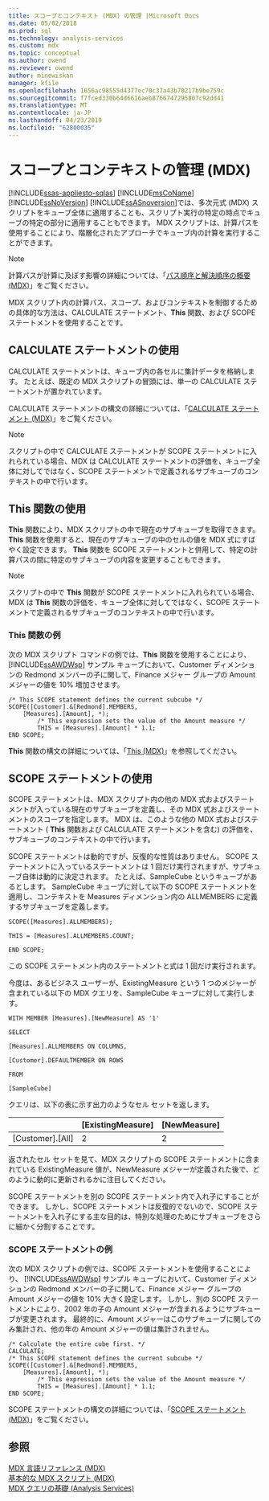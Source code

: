 ```yaml
---
title: スコープとコンテキスト (MDX) の管理 |Microsoft Docs
ms.date: 05/02/2018
ms.prod: sql
ms.technology: analysis-services
ms.custom: mdx
ms.topic: conceptual
ms.author: owend
ms.reviewer: owend
author: minewiskan
manager: kfile
ms.openlocfilehash: 1656ac98555d4377ec70c37a43b70217b9be759c
ms.sourcegitcommit: f7fced330b64d6616aeb8766747295807c92dd41
ms.translationtype: MT
ms.contentlocale: ja-JP
ms.lasthandoff: 04/23/2019
ms.locfileid: "62800035"
---
```

# <a name="managing-scope-and-context-mdx"></a>スコープとコンテキストの管理 (MDX)
[!INCLUDE[ssas-appliesto-sqlas](../../../includes/ssas-appliesto-sqlas.md)]
   [!INCLUDE[msCoName](../../../includes/msconame-md.md)] [!INCLUDE[ssNoVersion](../../../includes/ssnoversion-md.md)] [!INCLUDE[ssASnoversion](../../../includes/ssasnoversion-md.md)]では、多次元式 (MDX) スクリプトをキューブ全体に適用することも、スクリプト実行の特定の時点でキューブの特定の部分に適用することもできます。 MDX スクリプトは、計算パスを使用することにより、階層化されたアプローチでキューブ内の計算を実行することができます。  
  
> [!NOTE]  
>  計算パスが計算に及ぼす影響の詳細については、「[パス順序と解決順序の概要 (MDX)](../../../analysis-services/multidimensional-models/mdx/mdx-data-manipulation-understanding-pass-order-and-solve-order.md)」をご覧ください。  
  
 MDX スクリプト内の計算パス、スコープ、およびコンテキストを制御するための具体的な方法は、CALCULATE ステートメント、**This** 関数、および SCOPE ステートメントを使用することです。  
  
## <a name="using-the-calculate-statement"></a>CALCULATE ステートメントの使用  
 CALCULATE ステートメントは、キューブ内の各セルに集計データを格納します。 たとえば、既定の MDX スクリプトの冒頭には、単一の CALCULATE ステートメントが置かれています。  
  
 CALCULATE ステートメントの構文の詳細については、「[CALCULATE ステートメント (MDX)](../../../mdx/mdx-scripting-calculate.md)」をご覧ください。  
  
> [!NOTE]  
>  スクリプトの中で CALCULATE ステートメントが SCOPE ステートメントに入れられている場合、MDX は CALCULATE ステートメントの評価を、キューブ全体に対してではなく、SCOPE ステートメントで定義されるサブキューブのコンテキストの中で行います。  
  
## <a name="using-the-this-function"></a>This 関数の使用  
 **This** 関数により、MDX スクリプトの中で現在のサブキューブを取得できます。 **This** 関数を使用すると、現在のサブキューブの中のセルの値を MDX 式にすばやく設定できます。 **This** 関数を SCOPE ステートメントと併用して、特定の計算パスの間に特定のサブキューブの内容を変更することもできます。  
  
> [!NOTE]  
>  スクリプトの中で **This** 関数が SCOPE ステートメントに入れられている場合、MDX は **This** 関数の評価を、キューブ全体に対してではなく、SCOPE ステートメントで定義されるサブキューブのコンテキストの中で行います。  
  
### <a name="this-function-example"></a>This 関数の例  
 次の MDX スクリプト コマンドの例では、**This** 関数を使用することにより、[!INCLUDE[ssAWDWsp](../../../includes/ssawdwsp-md.md)] サンプル キューブにおいて、Customer ディメンションの Redmond メンバーの子に関して、Finance メジャー グループの Amount メジャーの値を 10% 増加させます。  
  
```  
/* This SCOPE statement defines the current subcube */  
SCOPE([Customer].&[Redmond].MEMBERS,   
    [Measures].[Amount], *);  
        /* This expression sets the value of the Amount measure */  
        THIS = [Measures].[Amount] * 1.1;  
END SCOPE;  
```  
  
 **This** 関数の構文の詳細については、「[This (MDX)](../../../mdx/this-mdx.md)」を参照してください。  
  
## <a name="using-the-scope-statement"></a>SCOPE ステートメントの使用  
 SCOPE ステートメントは、MDX スクリプト内の他の MDX 式およびステートメントが入っている現在のサブキューブを定義し、その MDX 式およびステートメントのスコープを指定します。 MDX は、このような他の MDX 式およびステートメント ( **This** 関数および CALCULATE ステートメントを含む) の評価を、サブキューブのコンテキストの中で行います。  
  
 SCOPE ステートメントは動的ですが、反復的な性質はありません。 SCOPE ステートメントに入っているステートメントは 1 回だけ実行されますが、サブキューブ自体は動的に決定されます。 たとえば、SampleCube というキューブがあるとします。 SampleCube キューブに対して以下の SCOPE ステートメントを適用し、コンテキストを Measures ディメンション内の ALLMEMBERS に定義するサブキューブを定義します。  
  
 `SCOPE([Measures].ALLMEMBERS);`  
  
 `THIS = [Measures].ALLMEMBERS.COUNT;`  
  
 `END SCOPE;`  
  
 この SCOPE ステートメント内のステートメントと式は 1 回だけ実行されます。  
  
 今度は、あるビジネス ユーザーが、ExistingMeasure という 1 つのメジャーが含まれている以下の MDX クエリを、SampleCube キューブに対して実行します。  
  
 `WITH MEMBER [Measures].[NewMeasure] AS '1'`  
  
 `SELECT`  
  
 `[Measures].ALLMEMBERS ON COLUMNS,`  
  
 `[Customer].DEFAULTMEMBER ON ROWS`  
  
 `FROM`  
  
 `[SampleCube]`  
  
 クエリは、以下の表に示す出力のようなセル セットを返します。  
  
||[ExistingMeasure]|[NewMeasure]|  
|-|-------------------------|--------------------|  
|[Customer].[All]|2|2|  
  
 返されたセル セットを見て、MDX スクリプトの SCOPE ステートメントに含まれている ExistingMeasure 値が、NewMeasure メジャーが定義された後で、どのように動的に更新されるかに注目してください。  
  
 SCOPE ステートメントを別の SCOPE ステートメント内で入れ子にすることができます。 しかし、SCOPE ステートメントは反復的でないので、SCOPE ステートメントを入れ子にする主な目的は、特別な処理のためにサブキューブをさらに細かく分割することです。  
  
### <a name="scope-statement-example"></a>SCOPE ステートメントの例  
 次の MDX スクリプトの例では、SCOPE ステートメントを使用することにより、 [!INCLUDE[ssAWDWsp](../../../includes/ssawdwsp-md.md)] サンプル キューブにおいて、Customer ディメンションの Redmond メンバーの子に関して、Finance メジャー グループの Amount メジャーの値を 10% 大きく設定します。 しかし、別の SCOPE ステートメントにより、2002 年の子の Amount メジャーが含まれるようにサブキューブが変更されます。 最終的に、Amount メジャーはこのサブキューブに関してのみ集計され、他の年の Amount メジャーの値は集計されません。  
  
```  
/* Calculate the entire cube first. */  
CALCULATE;  
/* This SCOPE statement defines the current subcube */  
SCOPE([Customer].&[Redmond].MEMBERS,   
    [Measures].[Amount], *);  
        /* This expression sets the value of the Amount measure */  
        THIS = [Measures].[Amount] * 1.1;  
END SCOPE;  
```  
  
 SCOPE ステートメントの構文の詳細については、「[SCOPE ステートメント (MDX)](../../../mdx/mdx-scripting-scope.md)」をご覧ください。  
  
## <a name="see-also"></a>参照  
 [MDX 言語リファレンス (MDX)](../../../mdx/mdx-language-reference-mdx.md)   
 [基本的な MDX スクリプト (MDX)](../../../analysis-services/multidimensional-models/mdx/the-basic-mdx-script-mdx.md)   
 [MDX クエリの基礎 &#40;Analysis Services&#41;](../../../analysis-services/multidimensional-models/mdx/mdx-query-fundamentals-analysis-services.md)  
  
  
